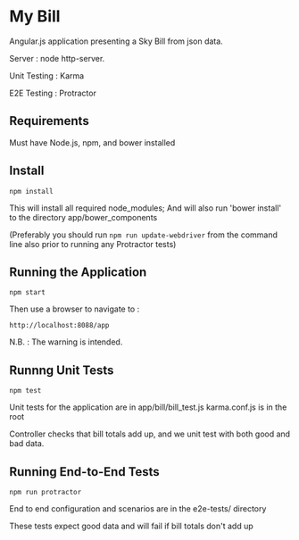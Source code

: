 # My Bill

Angular.js application presenting a Sky Bill from json data.

Server : node http-server.

Unit Testing : Karma

E2E Testing : Protractor

## Requirements

Must have Node.js, npm, and bower installed

## Install
```
npm install
```
This will install all required node_modules;
And will also run 'bower install' to the directory app/bower_components

(Preferably you should run `npm run update-webdriver` from the command line also prior to running any Protractor tests)

## Running the Application
```
npm start
```
Then use a browser to navigate to :
```
http://localhost:8088/app
```
N.B. : The warning is intended.

## Runnng Unit Tests
```
npm test
```
Unit tests for the application are in app/bill/bill_test.js
karma.conf.js is in the root

Controller checks that bill totals add up, and we unit test with both good and bad data.

## Running End-to-End Tests
```
npm run protractor
```
End to end configuration and scenarios are in the e2e-tests/ directory

These tests expect good data and will fail if bill totals don't add up
